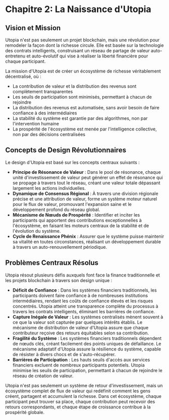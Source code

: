 # Chapitre 2: La Naissance d'Utopia

## Vision et Mission

Utopia n'est pas seulement un projet blockchain, mais une révolution pour remodeler la façon dont la richesse circule. Elle est basée sur la technologie des contrats intelligents, construisant un réseau de partage de valeur auto-entretenu et auto-évolutif qui vise à réaliser la liberté financière pour chaque participant.

La mission d'Utopia est de créer un écosystème de richesse véritablement décentralisé, où :

* La contribution de valeur et la distribution des revenus sont complètement transparentes
* Les seuils de participation sont minimisés, permettant à chacun de rejoindre
* La distribution des revenus est automatisée, sans avoir besoin de faire confiance à des intermédiaires
* La stabilité du système est garantie par des algorithmes, non par l'intervention humaine
* La prospérité de l'écosystème est menée par l'intelligence collective, non par des décisions centralisées

## Concepts de Design Révolutionnaires

Le design d'Utopia est basé sur les concepts centraux suivants :

* **Principe de Résonance de Valeur** : Dans le pool de résonance, chaque unité d'investissement de valeur peut générer un effet de résonance qui se propage à travers tout le réseau, créant une valeur totale dépassant largement les actions individuelles.
* **Dynamique de Consensus Régional** : À travers une division régionale précise et une attribution de valeur, forme un système moteur naturel pour le flux de valeur, promouvant l'expansion saine et le développement profond du réseau global.
* **Mécanisme de Nœuds de Prospérité** : Identifier et inciter les participants qui apportent des contributions exceptionnelles à l'écosystème, en faisant les moteurs centraux de la stabilité et de l'évolution du système.
* **Cycle de Renaissance Phénix** : Assurer que le système puisse maintenir sa vitalité en toutes circonstances, réalisant un développement durable à travers un auto-renouvellement périodique.

## Problèmes Centraux Résolus

Utopia résout plusieurs défis auxquels font face la finance traditionnelle et les projets blockchain à travers son design unique :

* **Déficit de Confiance** : Dans les systèmes financiers traditionnels, les participants doivent faire confiance à de nombreuses institutions intermédiaires, rendant les coûts de confiance élevés et les risques concentrés. Utopia atteint une transparence complète du processus à travers les contrats intelligents, éliminant les barrières de confiance.
* **Capture Inégale de Valeur** : Les systèmes centralisés mènent souvent à ce que la valeur soit capturée par quelques intérêts établis. Le mécanisme de distribution de valeur d'Utopia assure que chaque contributeur reçoive des retours équitables selon sa contribution.
* **Fragilité du Système** : Les systèmes financiers traditionnels dépendent de nœuds clés, créant facilement des points uniques de défaillance. Le mécanisme adaptatif d'Utopia assure la résilience du système, capable de résister à divers chocs et de s'auto-récupérer.
* **Barrières de Participation** : Les hauts seuils d'accès aux services financiers excluent de nombreux participants potentiels. Utopia minimise les seuils de participation, permettant à chacun de rejoindre le réseau de création de valeur.

Utopia n'est pas seulement un système de retour d'investissement, mais un écosystème complet de flux de valeur qui redéfinit comment les gens créent, partagent et accumulent la richesse. Dans cet écosystème, chaque participant peut trouver sa place, chaque contribution peut recevoir des retours correspondants, et chaque étape de croissance contribue à la prospérité globale.